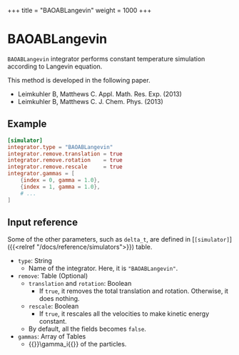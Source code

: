 +++
title = "BAOABLangevin"
weight = 1000
+++

# BAOABLangevin

`BAOABLangevin` integrator performs constant temperature simulation according to Langevin equation.

This method is developed in the following paper.

- Leimkuhler B, Matthews C. Appl. Math. Res. Exp. (2013)
- Leimkuhler B, Matthews C. J. Chem. Phys. (2013)

## Example

```toml
[simulator]
integrator.type = "BAOABLangevin"
integrator.remove.translation = true
integrator.remove.rotation    = true
integrator.remove.rescale     = true
integrator.gammas = [
    {index = 0, gamma = 1.0},
    {index = 1, gamma = 1.0},
    # ...
]
```

## Input reference

Some of the other parameters, such as `delta_t`, are defined in [`[simulator]`]({{<relref "/docs/reference/simulators">}}) table.

- `type`: String
  - Name of the integrator. Here, it is `"BAOABLangevin"`.
- `remove`: Table (Optional)
  - `translation` and `rotation`: Boolean
    - If `true`, it removes the total translation and rotation. Otherwise, it does nothing.
  - `rescale`: Boolean
    - If `true`, it rescales all the velocities to make kinetic energy constant.
  - By default, all the fields becomes `false`.
- `gammas`: Array of Tables
  - {{<katex>}}\gamma_i{{</katex>}} of the particles.
